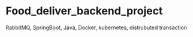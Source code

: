 # Food_deliver_backend_project
RabbitMQ, SpringBoot, Java, Docker, kubernetes, distrubuted transaction 
